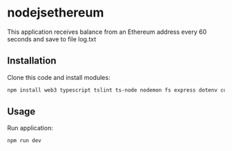 # nodejsethereum

This application receives balance from an Ethereum address every 60 seconds and save to file log.txt

## Installation

Clone this code and install modules:

```sh
npm install web3 typescript tslint ts-node nodemon fs express dotenv cors @types/node @types/express
```

## Usage

Run application:

```sh
npm run dev
```

